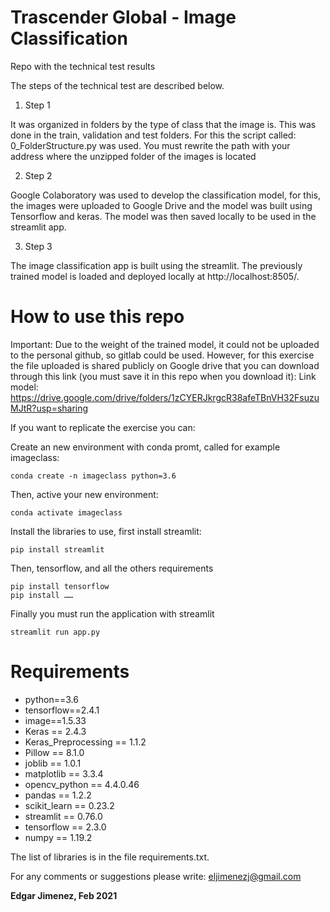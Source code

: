 # Trascender Global - Image Classification
Repo with the technical test results

The steps of the technical test are described below.

1. Step 1

It was organized in folders by the type of class that the image is. This was done in the train, validation and test folders. For this the script called: 0_FolderStructure.py was used. You must rewrite the path with your address where the unzipped folder of the images is located

2. Step 2

Google Colaboratory was used to develop the classification model, for this, the images were uploaded to Google Drive and the model was built using Tensorflow and keras. The model was then saved locally to be used in the streamlit app.

3. Step 3

The image classification app is built using the streamlit. The previously trained model is loaded and deployed locally at http://localhost:8505/.

# How to use this repo

Important: Due to the weight of the trained model, it could not be uploaded to the personal github, so gitlab could be used. However, for this exercise the file uploaded is shared publicly on Google drive that you can download through this link (you must save it in this repo when you download it):
Link model: https://drive.google.com/drive/folders/1zCYERJkrgcR38afeTBnVH32FsuzuMJtR?usp=sharing

If you want to replicate the exercise you can:

Create an new environment with conda promt, called for example imageclass: 
```
conda create -n imageclass python=3.6
```
Then, active your new environment:
```
conda activate imageclass
```
 Install the libraries to use, first install streamlit:
```
pip install streamlit
```
Then, tensorflow, and all the others requirements
```
pip install tensorflow
pip install ……
```
Finally you must run the application with streamlit
```
streamlit run app.py
```

# Requirements

* python==3.6
* tensorflow==2.4.1
* image==1.5.33
* Keras == 2.4.3
* Keras_Preprocessing == 1.1.2
* Pillow == 8.1.0
* joblib == 1.0.1
* matplotlib == 3.3.4
* opencv_python == 4.4.0.46
* pandas == 1.2.2
* scikit_learn == 0.23.2
* streamlit == 0.76.0
* tensorflow == 2.3.0
* numpy == 1.19.2


The list of libraries is in the file requirements.txt.

For any comments or suggestions please write: eljimenezj@gmail.com

**Edgar Jimenez, Feb 2021**

